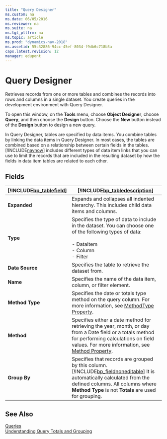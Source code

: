 ```yaml
---
title: "Query Designer"
ms.custom: na
ms.date: 06/05/2016
ms.reviewer: na
ms.suite: na
ms.tgt_pltfrm: na
ms.topic: article
ms.prod: "dynamics-nav-2018"
ms.assetid: 55c32886-94cc-45ef-8034-f9db6c718b3a
caps.latest.revision: 12
manager: edupont
---
```

# Query Designer
Retrieves records from one or more tables and combines the records into rows and columns in a single dataset. You create queries in the development environment with Query Designer.  

 To open this window, on the **Tools** menu, choose **Object Designer**, choose **Query**, and then choose the **Design** button. Choose the **New** button instead of the **Design** button to design a new query.  

 In Query Designer, tables are specified by data items. You combine tables by linking the data items in Query Designer. In most cases, the tables are combined based on a relationship between certain fields in the tables. [!INCLUDE[navnow](../includes/navnow_md.md)] includes different types of data item links that you can use to limit the records that are included in the resulting dataset by how the fields in data item tables are related to each other.  

## Fields  

|[!INCLUDE[bp_tablefield](../includes/bp_tablefield_md.md)]|[!INCLUDE[bp_tabledescription](../includes/bp_tabledescription_md.md)]|  
|---------------------------------|---------------------------------------|  
|**Expanded**|Expands and collapses all indented hierarchy. This includes child data items and columns.|  
|**Type**|Specifies the type of data to include in the dataset. You can choose one of the following types of data:<br /><br /> -   DataItem<br />-   Column<br />-   Filter|  
|**Data Source**|Specifies the table to retrieve the dataset from.|  
|**Name**|Specifies the name of the data item, column, or filter element.|  
|**Method Type**|Specifies the date or totals type method on the query column. For more information, see [MethodType Property](../MethodType-Property.md).|  
|**Method**|Specifies either a date method for retrieving the year, month, or day from a Date field or a totals method for performing calculations on field values. For more information, see [Method Property](../Method-Property.md).|  
|**Group By**|Specifies that records are grouped by this column. [!INCLUDE[bp_fieldnoneditable](../includes/bp_fieldnoneditable_md.md)] It is automatically calculated from the defined columns. All columns where **Method Type** is not **Totals** are used for grouping.|  

## See Also  
 [Queries](../Queries.md)   
 [Understanding Query Totals and Grouping](../Understanding-Query-Totals-and-Grouping.md)

